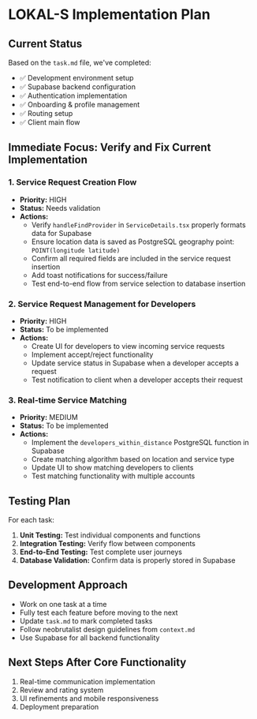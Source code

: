 # LOKAL-S Implementation Plan

## Current Status
Based on the `task.md` file, we've completed:
- ✅ Development environment setup
- ✅ Supabase backend configuration
- ✅ Authentication implementation
- ✅ Onboarding & profile management
- ✅ Routing setup
- ✅ Client main flow

## Immediate Focus: Verify and Fix Current Implementation

### 1. Service Request Creation Flow
- **Priority:** HIGH
- **Status:** Needs validation
- **Actions:**
  - Verify `handleFindProvider` in `ServiceDetails.tsx` properly formats data for Supabase
  - Ensure location data is saved as PostgreSQL geography point: `POINT(longitude latitude)`
  - Confirm all required fields are included in the service request insertion
  - Add toast notifications for success/failure
  - Test end-to-end flow from service selection to database insertion

### 2. Service Request Management for Developers
- **Priority:** HIGH
- **Status:** To be implemented
- **Actions:**
  - Create UI for developers to view incoming service requests
  - Implement accept/reject functionality
  - Update service status in Supabase when a developer accepts a request
  - Test notification to client when a developer accepts their request

### 3. Real-time Service Matching
- **Priority:** MEDIUM
- **Status:** To be implemented
- **Actions:**
  - Implement the `developers_within_distance` PostgreSQL function in Supabase
  - Create matching algorithm based on location and service type
  - Update UI to show matching developers to clients
  - Test matching functionality with multiple accounts

## Testing Plan
For each task:
1. **Unit Testing:** Test individual components and functions
2. **Integration Testing:** Verify flow between components
3. **End-to-End Testing:** Test complete user journeys
4. **Database Validation:** Confirm data is properly stored in Supabase

## Development Approach
- Work on one task at a time
- Fully test each feature before moving to the next
- Update `task.md` to mark completed tasks
- Follow neobrutalist design guidelines from `context.md`
- Use Supabase for all backend functionality

## Next Steps After Core Functionality
1. Real-time communication implementation
2. Review and rating system
3. UI refinements and mobile responsiveness
4. Deployment preparation
